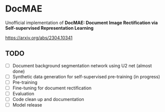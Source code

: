 # DocMAE
Unofficial implementation of **DocMAE: Document Image Rectification via Self-supervised Representation Learning**

https://arxiv.org/abs/2304.10341

## TODO
- [ ] Document background segmentation network using U2 net (almost done)
- [ ] Synthetic data generation for self-supervised pre-training (in progress)
- [ ] Pre-training
- [ ] Fine-tuning for document rectification
- [ ] Evaluation
- [ ] Code clean up and documentation
- [ ] Model release
